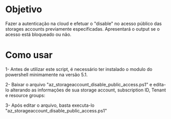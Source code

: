 # Objetivo

Fazer a autenticação na cloud e efetuar o "disable" no acesso público das storages accounts previamente especificadas. Apresentará o output se o acesso está bloqueado ou não.

# Como usar

1- Antes de utilizar este script, é necessário ter instalado o modulo do powershell minimamente na versão 5.1.

2- Baixar o arquivo "az_storageaccount_disable_public_access.ps1" e edita-lo alterando as informações de sua storage account, subscription ID, Tenant e resource groups:

3- Após editar o arquivo, basta executa-lo "az_storageaccount_disable_public_access.ps1"
